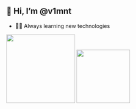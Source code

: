 ## 👋 Hi, I’m @v1mnt
- 👨‍💻 Always learning new technologies

<div>
  <img height="180em" src="https://github-readme-stats.vercel.app/api?username=v1mnt&show_icons=true&theme=radical">
  <img height="140em" src="https://github-readme-stats.vercel.app/api/top-langs/?username=v1mnt&layout=compact&theme=radical">
</div>


